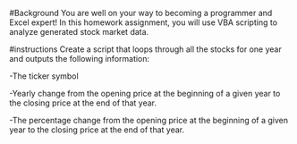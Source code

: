#Background
You are well on your way to becoming a programmer and Excel expert! In this homework assignment, you will use VBA scripting to analyze generated stock market data.

#instructions
Create a script that loops through all the stocks for one year and outputs the following information:

-The ticker symbol

-Yearly change from the opening price at the beginning of a given year to the closing price at the end of that year.

-The percentage change from the opening price at the beginning of a given year to the closing price at the end of that year.
